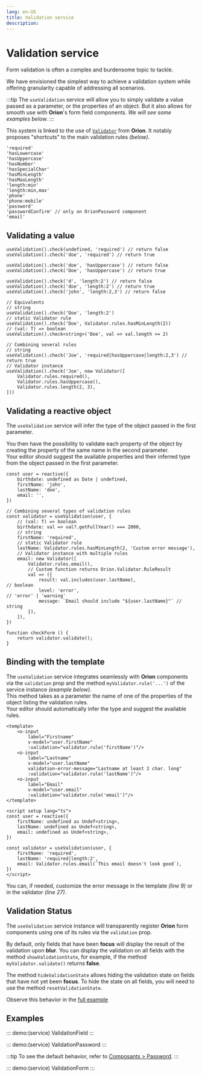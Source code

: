 ```yaml
---
lang: en-US
title: Validation service
description:
---
```


# Validation service

Form validation is often a complex and burdensome topic to tackle.

We have envisioned the simplest way to achieve a validation system while offering granularity capable of addressing all scenarios.

:::tip
The `useValidation` service will allow you to simply validate a value passed as a parameter, or the properties of an object.
But it also allows for smooth use with **Orion**'s form field components. *We will see some examples below.*
:::

This system is linked to the use of [`Validator`](../tooling/validator.md) from **Orion**.
It notably proposes "shortcuts" to the main validation rules *(below)*.

```js:no-line-numbers
'required'
'hasLowercase'
'hasUppercase'
'hasNumber'
'hasSpecialChar'
'hasMinLength'
'hasMaxLength'
'length:min'
'length:min,max'
'phone'
'phone:mobile'
'password'
'passwordConfirm' // only on OrionPassword component
'email'
```

## Validating a value

```js:no-line-numbers
useValidation().check(undefined, 'required') // return false
useValidation().check('doe', 'required') // return true

useValidation().check('doe', 'hasUppercase') // return false
useValidation().check('Doe', 'hasUppercase') // return true

useValidation().check('d', 'length:2') // return false
useValidation().check('doe', 'length:2') // return true
useValidation().check('john', 'length:2,3') // return false

// Equivalents
// string
useValidation().check('Doe', 'length:2')
// static Validator rule
useValidation().check('Doe', Validator.rules.hasMinLength(2))
// (val: T) => boolean
useValidation().check<string>('Doe', val => val.length >= 2)

// Combining several rules
// string
useValidation().check('Joe', 'required|hasUppercase|length:2,3') // return true
// Validator instance
useValidation().check('Joe', new Validator([
	Validator.rules.required(),
	Validator.rules.hasUppercase(),
	Validator.rules.length(2, 3),
]))
```

## Validating a reactive object

The `useValidation` service will infer the type of the object passed in the first parameter.

You then have the possibility to validate each property of the object by creating the property of the same name in the second parameter.\
Your editor should suggest the available properties and their inferred type from the object passed in the first parameter.

```js:no-line-numbers
const user = reactive({
	birthdate: undefined as Date | undefined,
	firstName: 'john',
	lastName: 'doe',
	email: '',
})

// Combining several types of validation rules
const validator = useValidation(user, {
	// (val: T) => boolean
	birthdate: val => val?.getFullYear() === 2000,
	// string
	firstName: 'required',
	// static Validator rule
	lastName: Validator.rules.hasMinLength(2, 'Custom error message'),
	// Validator instance with multiple rules
	email: new Validator([
		Validator.rules.email(),
		// Custom function returns Orion.Validator.RuleResult
		val => ({
			result: val.includes(user.lastName), 							 // boolean
			level: 'error', 																	 // 'error' | 'warning'
			message: `Email should include "${user.lastName}"` // string
		}),
	]),
})

function checkForm () {
	return validator.validate();
}
```

## Binding with the template

The `useValidation` service integrates seamlessly with **Orion** components via the `validation` prop and the method `myValidator.rule('...')` of the service instance *(example below)*.\
This method takes as a parameter the name of one of the properties of the object listing the validation rules.\
Your editor should automatically infer the type and suggest the available rules.

```vue{5,10,14,9,27}
<template>
	<o-input
		label="Firstname"
		v-model="user.firstName"
		:validation="validator.rule('firstName')"/>
	<o-input
		label="Lastname"
		v-model="user.lastName"
		validation-error-message="Lastname at least 2 char. long"
		:validation="validator.rule('lastName')"/>
	<o-input
		label="Email"
		v-model="user.email"
		:validation="validator.rule('email')"/>
</template>

<script setup lang="ts">
const user = reactive({
	firstName: undefined as Undef<string>,
	lastName: undefined as Undef<string>,
	email: undefined as Undef<string>,
})

const validator = useValidation(user, {
	firstName: 'required',
	lastName: 'required|length:2',
	email: Validator.rules.email(`This email doesn't look good`),
})
</script>
```

You can, if needed, customize the error message in the template *(line 9)* or in the validator *(line 27)*.

## Validation Status

The `useValidation` service instance will transparently register **Orion** form components using one of its rules via the `validation` prop.

By default, only fields that have been **focus** will display the result of the validation upon **blur**.
You can display the validation on all fields with the method `showValidationState`, for example, if the method `myValidator.validate()` returns **false**.

The method `hideValidationState` allows hiding the validation state on fields that have not yet been **focus**.
To hide the state on all fields, you will need to use the method `resetValidationState`.

Observe this behavior in the [full example](#full-example)

## Examples

::: demo:(service)
ValidationField
:::

::: demo:(service)
ValidationPassword
:::

:::tip
To see the default behavior, refer to [Composants > Password](../components/OrionPassword.md).
:::

::: demo:(service)
ValidationForm
:::

<service-preview/>
